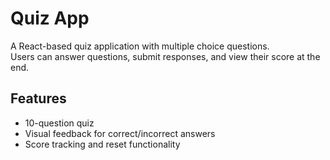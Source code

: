 # Quiz App

A React-based quiz application with multiple choice questions.  
Users can answer questions, submit responses, and view their score at the end.

## Features
- 10-question quiz
- Visual feedback for correct/incorrect answers
- Score tracking and reset functionality
